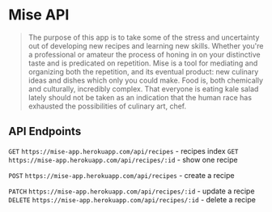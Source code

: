 # Mise API

>The purpose of this app is to take some of the stress and uncertainty out of developing new recipes and learning new skills. Whether you're a professional or amateur the process of honing in on your distinctive taste and is predicated on repetition. Mise is a tool for mediating and organizing both the repetition, and its eventual product: new culinary ideas and dishes which only you could make. Food is, both chemically and culturally, incredibly complex. That everyone is eating kale salad lately should not be taken as an indication that the human race has exhausted the possibilities of culinary art, chef.

## API Endpoints

`GET` `https://mise-app.herokuapp.com/api/recipes` - recipes index
`GET` `https://mise-app.herokuapp.com/api/recipes/:id` - show one recipe

`POST` `https://mise-app.herokuapp.com/api/recipes` - create a recipe

`PATCH` `https://mise-app.herokuapp.com/api/recipes/:id` - update a recipe
`DELETE` `https://mise-app.herokuapp.com/api/recipes/:id` - delete a recipe
